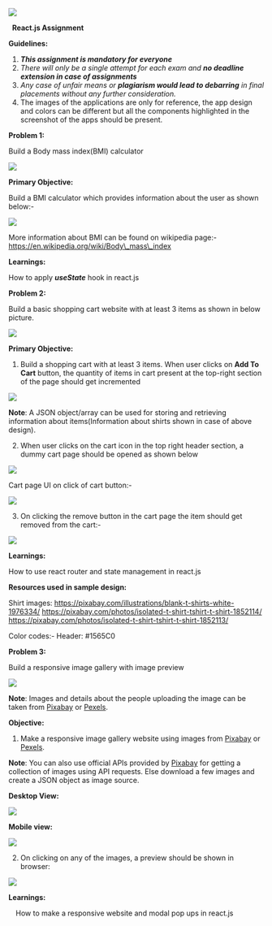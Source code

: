﻿![](Aspose.Words.4a0d26f9-bde8-453e-9a05-b08de6244203.001.png)

` `**React.js Assignment**

**Guidelines:**

1. ***This assignment is mandatory for everyone***
1. *There will only be a single attempt for each exam and **no deadline extension in case of assignments***
1. *Any case of unfair means or **plagiarism would lead to debarring** in final placements without any further consideration.*  
1. The images of the applications are only for reference, the app design and colors can be different but all the components highlighted in the screenshot of the apps should be present.  

**Problem 1:** 

Build a Body mass index(BMI) calculator 

![](Aspose.Words.4a0d26f9-bde8-453e-9a05-b08de6244203.002.jpeg)

**Primary Objective:** 

Build a BMI calculator which provides information about the user as shown below:- 

![](Aspose.Words.4a0d26f9-bde8-453e-9a05-b08de6244203.003.jpeg)

More information about BMI can be found on wikipedia page:- https://en.wikipedia.org/wiki/Body\_mass\_index

**Learnings:** 

How to apply ***useState*** hook in react.js 

**Problem 2:** 

Build a basic shopping cart website with at least 3 items as shown in below picture.  

![](Aspose.Words.4a0d26f9-bde8-453e-9a05-b08de6244203.004.jpeg)

**Primary Objective:** 

1. Build a shopping cart with at least 3 items. When user clicks on **Add To Cart** button, the quantity of items in cart present at the top-right section of the page should get incremented 

![](Aspose.Words.4a0d26f9-bde8-453e-9a05-b08de6244203.005.jpeg)

**Note**: A JSON object/array can be used for storing and retrieving information about items(Information about shirts shown in case of above design). 

2. When user clicks on the cart icon in the top right header section, a dummy cart page should be opened as shown below 

![](Aspose.Words.4a0d26f9-bde8-453e-9a05-b08de6244203.006.jpeg)

Cart page UI on click of cart button:- 

![](Aspose.Words.4a0d26f9-bde8-453e-9a05-b08de6244203.007.jpeg)

3. On clicking the remove button in the cart page the item should get removed from the cart:- 

![](Aspose.Words.4a0d26f9-bde8-453e-9a05-b08de6244203.008.jpeg)

**Learnings:** 

How to use react router and state management in react.js

**Resources used in sample design:** 

Shirt images: <https://pixabay.com/illustrations/blank-t-shirts-white-1976334/> <https://pixabay.com/photos/isolated-t-shirt-tshirt-t-shirt-1852114/> <https://pixabay.com/photos/isolated-t-shirt-tshirt-t-shirt-1852113/> 

Color codes:- Header: #1565C0  

**Problem 3:** 

Build a responsive image gallery with image preview 

![](Aspose.Words.4a0d26f9-bde8-453e-9a05-b08de6244203.009.jpeg)

**Note**: Images and details about the people uploading the image can be taken from [Pixabay](https://pixabay.com/) or [Pexels](https://www.pexels.com/). 

**Objective:** 

1. Make a responsive image gallery website using images from [Pixabay](https://pixabay.com/) or [Pexels](https://www.pexels.com/). 

**Note**: You can also use official APIs provided by [Pixabay](https://pixabay.com/api/docs/) for getting a collection of images using API requests. Else download a few images and create a JSON object as image source. 

**Desktop View:** 

![](Aspose.Words.4a0d26f9-bde8-453e-9a05-b08de6244203.010.jpeg)

**Mobile view:** 

![](Aspose.Words.4a0d26f9-bde8-453e-9a05-b08de6244203.011.jpeg)

2. On clicking on any of the images, a preview should be shown in browser: 

![](Aspose.Words.4a0d26f9-bde8-453e-9a05-b08de6244203.012.jpeg)

**Learnings:** 

`  `How to make a responsive website and modal pop ups in react.js 
